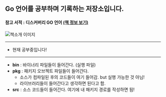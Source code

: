 ## Go 언어를 공부하며 기록하는 저장소입니다.

#### 참고 서적 : 디스커버리 GO 언어 [(책 정보 보기)](https://book.naver.com/bookdb/book_detail.nhn?bid=10337667)

![책소개 이미지](https://blogfiles.pstatic.net/MjAxODA4MTBfMjA0/MDAxNTMzOTA3Njg5NzA5.keQ6Qdf2ggKNkIWBGqiyksWNniMQcjGRDDk_T_aKtm0g.SAjGtIDelrz_eBbBOeM40M-IN5aEHL93xvDMD5LJ7RYg.PNG.3457soso/%EC%8A%A4%ED%81%AC%EB%A6%B0%EC%83%B7%2C_2018-08-10_22-18-04.png)



---

- 현재 공부중입니다!


---

- **bin** : 바이너리 파일들이 들어간다. (실행 파일)
- **pkg** : 패키지 오브젝트 파일들이 들어간다.
  - 소스가 컴파일된 후의 코드들이 여기 들어감. but 실행 가능한 것 아님!
  - 라이브러리들이 들어간다고 생각하면 된다고 함.
- **src** : 소스 코드들이 들어간다. 여기에 내 패키지 경로를 작성하면 됨!


